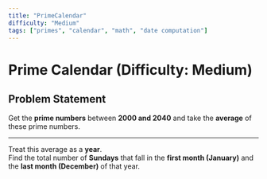 ```yaml
---
title: "PrimeCalendar"
difficulty: "Medium"
tags: ["primes", "calendar", "math", "date computation"]
---
```


# Prime Calendar (Difficulty: Medium)

## Problem Statement

Get the **prime numbers** between **2000 and 2040** and take the **average** of these prime numbers.  

---

Treat this average as a **year**.  
Find the total number of **Sundays** that fall in the **first month (January)** and the **last month (December)** of that year.
